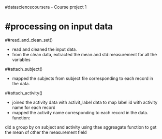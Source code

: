 #datasciencecoursera - Course project 1


#processing on input data
=========================
##read_and_clean_set()

- read and cleaned the input data.
- from the clean data, extracted the mean and std measurement for all the variables

##attach_subject()

- mapped the subjects from subject file corresponding to each record in the data.

##attach_activity()

- joined the activity data with activit_label data to map label id with activity name for each record
- mapped the activity name corresponding to each record in the data. function: 

did a group by on subject and activity using thae aggreagate function to get the mean of other the measurement field
